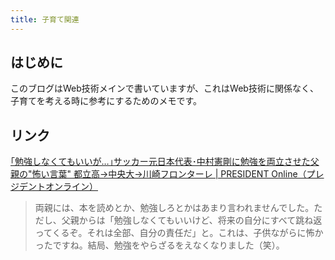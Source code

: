 ```yaml
---
title: 子育て関連
---
```


## はじめに

このブログはWeb技術メインで書いていますが、これはWeb技術に関係なく、子育てを考える時に参考にするためのメモです。

## リンク

[｢勉強しなくてもいいが…｣サッカー元日本代表･中村憲剛に勉強を両立させた父親の"怖い言葉" 都立高→中央大→川崎フロンターレ | PRESIDENT Online（プレジデントオンライン）](https://president.jp/articles/-/47199)

> 両親には、本を読めとか、勉強しろとかはあまり言われませんでした。ただし、父親からは「勉強しなくてもいいけど、将来の自分にすべて跳ね返ってくるぞ。それは全部、自分の責任だ」と。これは、子供ながらに怖かったですね。結局、勉強をやらざるをえなくなりました（笑）。

